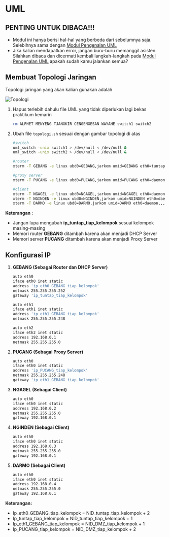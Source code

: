 # UML

## PENTING UNTUK DIBACA!!!
* Modul ini hanya berisi hal-hal yang berbeda dari sebelumnya saja. Selebihnya sama dengan [Modul Pengenalan UML](https://github.com/udinIMM/Modul-Pengenalan-UML)
* Jika kalian mendapatkan error, jangan buru-buru memanggil asisten. Silahkan dibaca dan dicermati kembali langkah-langkah pada [Modul Pengenalan UML](https://github.com/udinIMM/Modul-Pengenalan-UML) apakah sudah kamu jalankan semua?

## Membuat Topologi Jaringan

Topologi jaringan yang akan kalian gunakan adalah

![Topologi](https://github.com/mocatfrio/Jarkom-Modul-3/blob/master/UML/images/Capture.PNG)

1. Hapus terlebih dahulu file UML yang tidak diperlukan lagi bekas praktikum kemarin
    ```bash
    rm ALPHET MENYENG TJANGKIR CENGENGESAN WAYAHE switch1 switch2
    ```
2. Ubah file ```topologi.sh``` sesuai dengan gambar topologi di atas 

    ```bash
    #switch
    uml_switch -unix switch1 > /dev/null < /dev/null &
    uml_switch -unix switch2 > /dev/null < /dev/null &

    #router
    xterm -T GEBANG -e linux ubd0=GEBANG,jarkom umid=GEBANG eth0=tuntap,,,'ip_tuntap_tiap_kelompok' eth1=daemon,,,switch1 eth2=daemon,,,switch2 mem=256M &

    #proxy server
    xterm -T PUCANG -e linux ubd0=PUCANG,jarkom umid=PUCANG eth0=daemon,,,switch1 mem=128M &

    #client
    xterm -T NGAGEL -e linux ubd0=NGAGEL,jarkom umid=NGAGEL eth0=daemon,,,switch2 mem=96M &
    xterm -T NGINDEN -e linux ubd0=NGINDEN,jarkom umid=NGINDEN eth0=daemon,,,switch2 mem=96M &
    xterm -T DARMO -e linux ubd0=DARMO,jarkom umid=DARMO eth0=daemon,,,switch2 mem=96M &
    ```
**Keterangan** : 
* Jangan lupa mengubah **ip_tuntap_tiap_kelompok** sesuai kelompok masing-masing
* Memori router **GEBANG** ditambah karena akan menjadi DHCP Server
* Memori server **PUCANG** ditambah karena akan menjadi Proxy Server

## Konfigurasi IP

1. **GEBANG (Sebagai Router dan DHCP Server)**
    ```bash
    auto eth0
    iface eth0 inet static
    address 'ip_eth0_GEBANG_tiap_kelompok'
    netmask 255.255.255.252
    gateway 'ip_tuntap_tiap_kelompok'

    auto eth1
    iface eth1 inet static
    address 'ip_eth1_GEBANG_tiap_kelompok'
    netmask 255.255.255.248

    auto eth2
    iface eth2 inet static
    address 192.168.0.1
    netmask 255.255.255.0
    ```
2. **PUCANG (Sebagai Proxy Server)**
    ```bash
    auto eth0
    iface eth0 inet static
    address 'ip_PUCANG_tiap_kelompok'
    netmask 255.255.255.248
    gateway 'ip_eth1_GEBANG_tiap_kelompok'
    ```
3. **NGAGEL (Sebagai Client)**
    ```bash
    auto eth0
    iface eth0 inet static
    address 192.168.0.2
    netmask 255.255.255.0
    gateway 192.168.0.1
    ```
4. **NGINDEN (Sebagai Client)**
    ```bash
    auto eth0
    iface eth0 inet static
    address 192.168.0.3
    netmask 255.255.255.0
    gateway 192.168.0.1
    ```
5. **DARMO (Sebagai Client)**
    ```bash
    auto eth0
    iface eth0 inet static
    address 192.168.0.4
    netmask 255.255.255.0
    gateway 192.168.0.1
    ```

**Keterangan:**
* Ip_eth0_GEBANG_tiap_kelompok = NID_tuntap_tiap_kelompok + 2
* Ip_tuntap_tiap_kelompok = NID_tuntap_tiap_kelompok + 1
* Ip_eth1_GEBANG_tiap_kelompok = NID_DMZ_tiap_kelompok + 1
* Ip_PUCANG_tiap_kelompok = NID_DMZ_tiap_kelompok + 2
